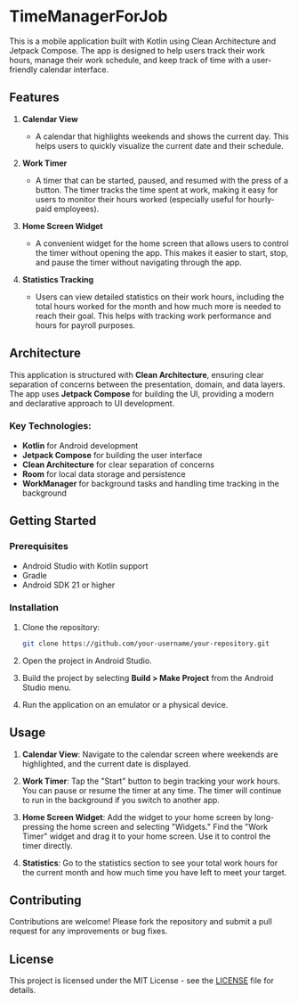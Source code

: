 # TimeManagerForJob

This is a mobile application built with Kotlin using Clean Architecture and Jetpack Compose. The app is designed to help users track their work hours, manage their work schedule, and keep track of time with a user-friendly calendar interface.

## Features

1. **Calendar View**
   - A calendar that highlights weekends and shows the current day. This helps users to quickly visualize the current date and their schedule.
  
2. **Work Timer**
   - A timer that can be started, paused, and resumed with the press of a button. The timer tracks the time spent at work, making it easy for users to monitor their hours worked (especially useful for hourly-paid employees).
   
3. **Home Screen Widget**
   - A convenient widget for the home screen that allows users to control the timer without opening the app. This makes it easier to start, stop, and pause the timer without navigating through the app.

4. **Statistics Tracking**
   - Users can view detailed statistics on their work hours, including the total hours worked for the month and how much more is needed to reach their goal. This helps with tracking work performance and hours for payroll purposes.

## Architecture

This application is structured with **Clean Architecture**, ensuring clear separation of concerns between the presentation, domain, and data layers. The app uses **Jetpack Compose** for building the UI, providing a modern and declarative approach to UI development.

### Key Technologies:
- **Kotlin** for Android development
- **Jetpack Compose** for building the user interface
- **Clean Architecture** for clear separation of concerns
- **Room** for local data storage and persistence
- **WorkManager** for background tasks and handling time tracking in the background

## Getting Started

### Prerequisites

- Android Studio with Kotlin support
- Gradle
- Android SDK 21 or higher

### Installation

1. Clone the repository:
   ```bash
   git clone https://github.com/your-username/your-repository.git
   ```

2. Open the project in Android Studio.

3. Build the project by selecting **Build > Make Project** from the Android Studio menu.

4. Run the application on an emulator or a physical device.

## Usage

1. **Calendar View**: Navigate to the calendar screen where weekends are highlighted, and the current date is displayed.
  
2. **Work Timer**: Tap the "Start" button to begin tracking your work hours. You can pause or resume the timer at any time. The timer will continue to run in the background if you switch to another app.

3. **Home Screen Widget**: Add the widget to your home screen by long-pressing the home screen and selecting "Widgets." Find the "Work Timer" widget and drag it to your home screen. Use it to control the timer directly.

4. **Statistics**: Go to the statistics section to see your total work hours for the current month and how much time you have left to meet your target.

## Contributing

Contributions are welcome! Please fork the repository and submit a pull request for any improvements or bug fixes.

## License

This project is licensed under the MIT License - see the [LICENSE](LICENSE) file for details.

